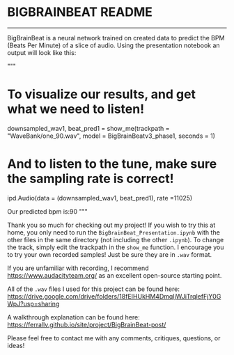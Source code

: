 # BIGBRAINBEAT README
---
BigBrainBeat is a neural network trained on created data to predict the BPM (Beats Per Minute) of a slice of audio. Using the presentation notebook an output will look like this:

"""
# To visualize our results, and get what we need to listen!
downsampled_wav1, beat_pred1 = show_me(trackpath = "WaveBank/one_90.wav", model = BigBrainBeatv3_phase1, seconds = 1)

# And to listen to the tune, make sure the sampling rate is correct!
ipd.Audio(data = (downsampled_wav1, beat_pred1), rate =11025)

Our predicted bpm is:90
"""





Thank you so much for checking out my project! If you wish to try this at home,
you only need to run the `BigBrainBeat_Presentation.ipynb` with the other files
in the same directory (not including the other `.ipynb`). To change the track,
simply edit the trackpath in the `show_me` function. I encourage you to try your own
recorded samples! Just be sure they are in `.wav` format.

If you are unfamiliar with recording, I recommend https://www.audacityteam.org/
as an excellent open-source starting point.

All of the `.wav` files I used for this project can be found here:
https://drive.google.com/drive/folders/18fEIHUkHM4DmqIjWJiTrqlefFjY0GWpJ?usp=sharing

A walkthrough explanation can be found here: https://ferrallv.github.io/site/project/BigBrainBeat-post/

Please feel free to contact me with any comments, critiques, questions, or ideas!
